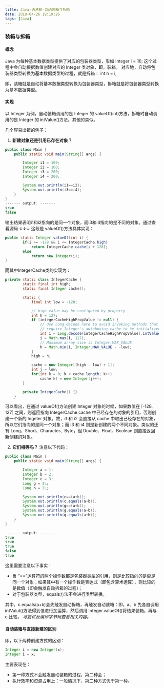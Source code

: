 ```yaml
---
title: Java-语法糖-自动装箱与拆箱
date: 2018-04-26 19:19:26
tags: [Java]
---
```

### 装箱与拆箱
#### 概念
Java 为每种基本数据类型提供了对应的包装器类型，形如
Integer i = 10;
这个过程中会自动根据数值创建对应的 Integer 类对象，即，装箱。
对应地，自动将包装器类型转换为基本数据类型的过程，就是拆箱：
int n = i;

即，装箱就是自动将基本数据类型转换为包装器类型，拆箱就是将包装器类型转换为基本数据类型。

#### 实现
以 Integer 为例，自动装箱调用的是 Integer 的 valueOf(int)方法，拆箱时自动调用的是 Integer 的 intValue()方法。其他的类似。

几个容易出错的例子：
1. **新建对象还是引用已存在对象？**

```java
public class Main {
    public static void main(String[] args) {

        Integer i1 = 100;
        Integer i2 = 100;
        Integer i3 = 200;
        Integer i4 = 200;

        System.out.println(i1==i2);
        System.out.println(i3==i4);
    }
}
------- output: -------
true
false
```
输出结果表明i1和i2指向的是同一个对象，而i3和i4指向的是不同的对象。通过查看源码 ↓↓↓
这段是 valueOf()方法具体实现：
```java
public static Integer valueOf(int i) {
        if(i >= -128 && i <= IntegerCache.high)
            return IntegerCache.cache[i + 128];
        else
            return new Integer(i);
}
```
而其中IntegerCache类的实现为：
```java
private static class IntegerCache {
        static final int high;
        static final Integer cache[];

        static {
            final int low = -128;

            // high value may be configured by property
            int h = 127;
            if (integerCacheHighPropValue != null) {
                // Use Long.decode here to avoid invoking methods that
                // require Integer's autoboxing cache to be initialized
                int i = Long.decode(integerCacheHighPropValue).intValue();
                i = Math.max(i, 127);
                // Maximum array size is Integer.MAX_VALUE
                h = Math.min(i, Integer.MAX_VALUE - -low);
            }
            high = h;

            cache = new Integer[(high - low) + 1];
            int j = low;
            for(int k = 0; k < cache.length; k++)
                cache[k] = new Integer(j++);
        }

        private IntegerCache() {}
    }
```
可以看出，在通过 valueOf()方法创建 Integer 对象的时候，如果数值在 [-128, 127] 之间，则返回指向 IntegerCache.cache 中已经存在的对象的引用，否则创建一个新的 Ingeter 对象。故，i1 和 i2 会直接从 cache 中取出已经存在的对象，所以它们指向的是同一个对象；而 i3 和 i4 则是新创建的两个不同对象。类似的还有 Long、Short、Character、Byte，但 Double、Float、Boolean 则直接返回新创建的对象。

2. **它们相等吗？**
注意以下代码：
```java
public class Main {
    public static void main(String[] args) {

        Integer a = 1;
        Integer b = 2;
        Integer c = 3;
        Long g = 3L;
        Long h = 2L;

        System.out.println(c==(a+b));
        System.out.println(c.equals(a+b));
        System.out.println(g==(a+b));
        System.out.println(g.equals(a+b));
        System.out.println(g.equals(a+h));
    }
}

------- output: -------
true
true
true
false
true
```

这里需要注意以下事实：
* 当 “==”运算符的两个操作数都是包装器类型的引用，则是比较指向的是否是同一个对象；如果其中有一个操作数是表达式（即包含算术运算），则比较的是数值（即会触发自动拆箱的过程）；
* 对于包装器类型，equals方法不会进行类型转换。

其中，c.equals(a+b)会先触发自动拆箱，再触发自动装箱：即，a、b 先各自调用 intValut()方法得到值进行加运算，然后调用 Integer.valueOf()将结果装箱，再与 c 比较。
_可尝试反编译字节码查看相关内容。_

#### 自动装箱与直接新建的区别
即，以下两种创建方式的区别：
```java
Integer i = new Integer(x);
Integer i = x;
```
主要表现在：
* 第一种方式不会触发自动装箱的过程，第二种会；
* 执行效率和资源占用上：一般情况下，第二种方式优于第一种。
